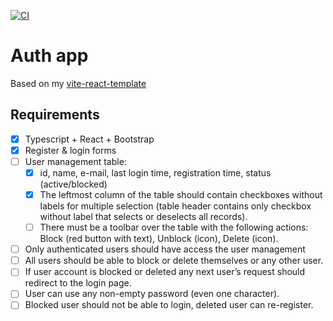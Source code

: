 [![CI](https://github.com/alex-kim-dev/auth-app/actions/workflows/ci.yml/badge.svg)](https://github.com/alex-kim-dev/auth-app/actions/workflows/ci.yml)

# Auth app

Based on my [vite-react-template](https://github.com/alex-kim-dev/vite-react-template)

## Requirements

- [x] Typescript + React + Bootstrap
- [x] Register & login forms
- [ ] User management table:
  - [x] id, name, e-mail, last login time, registration time, status (active/blocked)
  - [x] The leftmost column of the table should contain checkboxes without labels for multiple selection (table header contains only checkbox without label that selects or deselects all records).
  - [ ] There must be a toolbar over the table with the following actions: Block (red button with text), Unblock (icon), Delete (icon).
- [ ] Only authenticated users should have access the user management
- [ ] All users should be able to block or delete themselves or any other user.
- [ ] If user account is blocked or deleted any next user’s request should redirect to the login page.
- [ ] User can use any non-empty password (even one character).
- [ ] Blocked user should not be able to login, deleted user can re-register.
